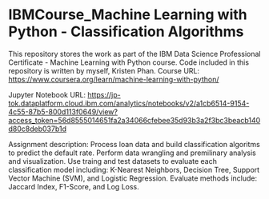 # IBMCourse_Machine Learning with Python - Classification Algorithms
This repository stores the work as part of the IBM Data Science Professional Certificate - Machine Learning with Python course. Code included in this repository is written by myself, Kristen Phan. Course URL: https://www.coursera.org/learn/machine-learning-with-python/

Jupyter Notebook URL: https://jp-tok.dataplatform.cloud.ibm.com/analytics/notebooks/v2/a1cb6514-9154-4c55-87b5-800d113f0649/view?access_token=56d8555014651fa2a34066cfebee35d93b3a2f3bc3beacb140d80c8deb037b1d

Assignment description: Process loan data and build classification algoritms to predict the default rate. Perform data wrangling and premilinary analysis and visualization. Use traing and test datasets to evaluate each classification model including: K-Nearest Neighbors, Decision Tree, Support Vector Machine (SVM), and Logistic Regression. Evaluate methods include: Jaccard Index, F1-Score, and Log Loss.  
